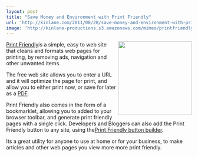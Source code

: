 ```yaml
---
layout: post
title: "Save Money and Environment with Print Friendly"
url: 'http://kinlane.com/2011/08/28/save-money-and-environment-with-print-friendly/'
image: 'http://kinlane-productions.s3.amazonaws.com/mimeo/printfriendly/print-friendly.png'
---
```


[<img src="http://kinlane-productions.s3.amazonaws.com/mimeo/printfriendly/print-friendly.png" alt="" width="200" align="right" />][1]

[Print Friendly][1]is a simple, easy to web site that cleans and formats web pages for printing, by removing ads, navigation and other unwanted items.

The free web site allows you to enter a URL and it will optimize the page for print, and allow you to either print now, or save for later as a [PDF][2].

Print Friendly also comes in the form of a bookmarklet, allowing you to added to your browser toolbar, and generate print friendly pages with a single click. Developers and Bloggers can also add the Print Friendly button to any site, using the[Print Friendly button builder][3].

Its a great utility for anyone to use at home or for your business, to make articles and other web pages you view more more print friendly.

   [1]: http://www.printfriendly.com/ (Print Friendly)
   [2]: http://developer.mimeo.com (PDF)
   [3]: http://www.printfriendly.com/button (Print Friendly Button Builder)
